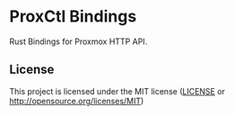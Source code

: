 # ProxCtl Bindings

Rust Bindings for Proxmox HTTP API.

## License

This project is licensed under the MIT license ([LICENSE] or <http://opensource.org/licenses/MIT>)

[LICENSE]: ./LICENSE
